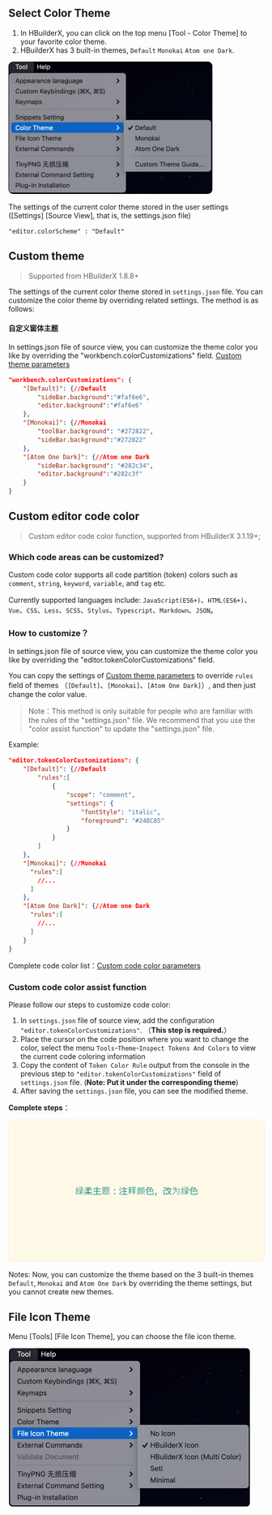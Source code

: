 ## Select Color Theme

1. In HBuilderX, you can click on the top menu [Tool - Color Theme] to your favorite color theme.
2. HBuilderX has 3 built-in themes, `Default` `Monokai` `Atom one Dark`.

<img src="/static/snapshots/tutorial/menu_tool/themes_en.png" style="zoom: 45%; border-radius: 20px;"/>

The settings of the current color theme stored in the user settings ([Settings] [Source View], that is, the settings.json file)

```
"editor.colorScheme" : "Default"
```


## Custom theme

> Supported from HBuilderX 1.8.8+

The settings of the current color theme stored in `settings.json` file. You can customize the color theme by overriding related settings. The method is as follows:

#### 自定义窗体主题

In settings.json file of source view, you can customize the theme color you like by overriding the "workbench.colorCustomizations" field. [Custom theme parameters](/Tutorial/Other/themes_param)

```json
"workbench.colorCustomizations": {
    "[Default]": {//Default
        "sideBar.background":"#faf6e6",
        "editor.background":"#faf6e6"
    },
    "[Monokai]": {//Monokai
        "toolBar.background": "#272822",
        "sideBar.background":"#272822"
    },
    "[Atom One Dark]": {//Atom one Dark
        "sideBar.background": "#282c34",
        "editor.background":"#282c3f"
    }
}
```

## Custom editor code color

> Custom editor code color function, supported from HBuilderX 3.1.19+;

### Which code areas can be customized?

Custom code color supports all code partition (token) colors such as `comment`, `string`, `keyword`, `variable`, and `tag` etc.

Currently supported languages include: `JavaScript(ES6+)`、`HTML(ES6+)`、`Vue`、`CSS`、`Less`、`SCSS`、`Stylus`、`Typescript`、`Markdown`、`JSON`。

### How to customize？

In settings.json file of source view, you can customize the theme color you like by overriding the "editor.tokenColorCustomizations" field.

You can copy the settings of [Custom theme parameters](/Tutorial/Other/themes_code.md) to override `rules` field of themes （`[Default]`、`[Monokai]`、`[Atom One Dark]`）, and then just change the color value.

> Note：This method is only suitable for people who are familiar with the rules of the "settings.json" file. We recommend that you use the "color assist function" to update the "settings.json" file.

Example:

```json
"editor.tokenColorCustomizations": {
    "[Default]": {//Default
        "rules":[
            {
                "scope": "comment",
                "settings": {
                    "fontStyle": "italic",
                    "foreground": "#248C85"
                }
            }
        ]
    },
    "[Monokai]": {//Monokai
      "rules":[
        //...
      ]
    },
    "[Atom One Dark]": {//Atom one Dark
      "rules":[
        //...
      ]
    }
}
```

Complete code color list：[Custom code color parameters](/Tutorial/Other/themes_code.md)

### Custom code color assist function

Please follow our steps to customize code color:

1. In `settings.json` file of source view, add the configuration `"editor.tokenColorCustomizations"`. （**This step is required.**）
2. Place the cursor on the code position where you want to change the color, select the menu `Tools`-`Theme`-`Inspect Tokens And Colors` to view the current code coloring information
3. Copy the content of `Token Color Rule` output from the console in the previous step to `"editor.tokenColorCustomizations"` field of `settings.json` file. (**Note: Put it under the corresponding theme**)
4. After saving the `settings.json` file, you can see the modified theme.

**Complete steps**：

<img src="/static/snapshots/tutorial/custom_token_color.gif" style="border: 1px solid #eee;border-radius: 5px; "  />

Notes: Now, you can customize the theme based on the 3 built-in themes `Default`, `Monokai` and `Atom One Dark` by overriding the theme settings, but you cannot create new themes.

## File Icon Theme

Menu [Tools] [File Icon Theme], you can choose the file icon theme.

<img src="/static/snapshots/tutorial/menu_tool/file_icon_en.png" style="zoom: 50%; border: 1px solid #eee;border-radius: 15px; " />
